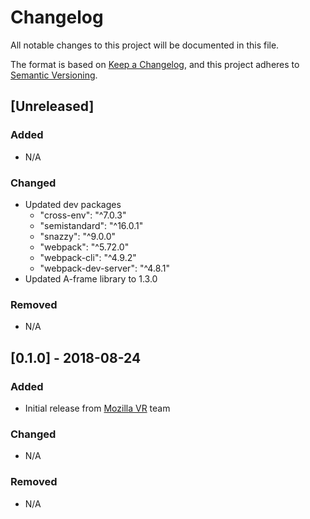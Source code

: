# Changelog
All notable changes to this project will be documented in this file.

The format is based on [Keep a Changelog](https://keepachangelog.com/en/1.0.0/),
and this project adheres to [Semantic Versioning](https://semver.org/spec/v2.0.0.html).

## [Unreleased]
### Added
- N/A

### Changed
- Updated dev packages
  - "cross-env": "^7.0.3"
  - "semistandard": "^16.0.1"
  - "snazzy": "^9.0.0"
  - "webpack": "^5.72.0"
  - "webpack-cli": "^4.9.2"
  - "webpack-dev-server": "^4.8.1"
- Updated A-frame library to 1.3.0

### Removed
- N/A

## [0.1.0] - 2018-08-24
### Added
- Initial release from [Mozilla VR](http://mozvr.com) team

### Changed
- N/A

### Removed
- N/A
